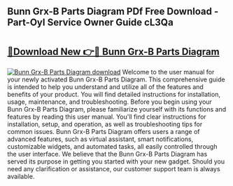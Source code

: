 ## Bunn Grx-B Parts Diagram PDf Free Download - Part-OyI Service Owner Guide cL3Qa

# <h2><a href="http://dfnvkoa.blite.top/?on=Bunn+Grx-B+Parts+Diagram">🔗Download New 👉🔴 Bunn Grx-B Parts Diagram</a></h2>

[![Bunn Grx-B Parts Diagram download](https://i.imgur.com/lujVjoI.png)](http://dfnvkoa.blite.top/?on=Bunn+Grx-B+Parts+Diagram)
Welcome to the user manual for your newly activated Bunn Grx-B Parts Diagram. This comprehensive guide is intended to help you understand and utilize all of the features and benefits of your product. You will find detailed instructions for installation, usage, maintenance, and troubleshooting. Before you begin using your Bunn Grx-B Parts Diagram, please familiarize yourself with its functions and features by reading this user manual. You'll find clear instructions for installation, setup, and operation, as well as troubleshooting tips for common issues. Bunn Grx-B Parts Diagram offers users a range of advanced features, such as virtual assistant, smart notifications, customizable widgets, and automated tasks, all easily controlled through the user interface. We believe that the Bunn Grx-B Parts Diagram has served its purpose in getting you started with your new gadget. Should you need any clarification or assistance, our customer support team is always available.
